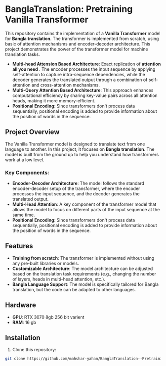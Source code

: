 # BanglaTranslation: Pretraining Vanilla Transformer

This repository contains the implementation of a **Vanilla Transformer** model for **Bangla translation**. The transformer is implemented from scratch, using basic of attention mechanisms and encoder-decoder architecture. This project demonstrates the power of the transformer model for machine translation tasks.
- **Multi-head Attension Based Architecture**: Exact replication of **attention all you need** . The encoder processes the input sequence by applying self-attention to capture intra-sequence dependencies, while the decoder generates the translated output through a combination of self-attention and cross-attention mechanisms.
- **Multi-Query Attention Based Architecture**: This approach enhances computational efficiency by sharing key-value pairs across all attention heads, making it more memory-efficient.
- **Positional Encoding**: Since transformers don't process data sequentially, positional encoding is added to provide information about the position of words in the sequence.


## Project Overview

The Vanilla Transformer model is designed to translate text from one language to another. In this project, it focuses on **Bangla translation**. The model is built from the ground up to help you understand how transformers work at a low level.

### Key Components:
- **Encoder-Decoder Architecture**: The model follows the standard encoder-decoder setup of the transformer, where the encoder processes the input sequence, and the decoder generates the translated output.
- **Multi-Head Attention**: A key component of the transformer model that allows the model to focus on different parts of the input sequence at the same time.
- **Positional Encoding**: Since transformers don't process data sequentially, positional encoding is added to provide information about the position of words in the sequence.

## Features
- **Training from scratch**: The transformer is implemented without using any pre-built libraries or models.
- **Customizable Architecture**: The model architecture can be adjusted based on the translation task requirements (e.g., changing the number of layers, heads in multi-head attention, etc.).
- **Bangla Language Support**: The model is specifically tailored for Bangla translation, but the code can be adapted to other languages.
## Hardware
- **GPU**: RTX 3070 8gb 256 bit varient
- **RAM**: 16 gb

## Installation

1. Clone this repository:

```bash
git clone https://github.com/mahshar-yahan/BanglaTranslation--Pretraining-Vanilla-Transformer.git
